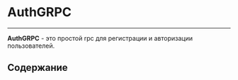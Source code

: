 # AuthGRPC
---
**AuthGRPC** - это простой rpc для регистрации и авторизации пользователей.

## Содержание
